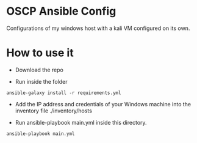 # OSCP Ansible Config

Configurations of my windows host with a kali VM configured on its own. 


# How to use it

- Download the repo

- Run inside the folder
```ansible
ansible-galaxy install -r requirements.yml
```

-  Add the IP address and credentials of your Windows machine into the inventory file ./inventory/hosts

-  Run ansible-playbook main.yml inside this directory.
  ```ansible
ansible-playbook main.yml
```
